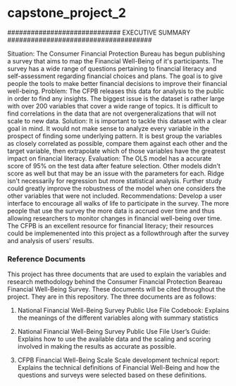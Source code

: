 # capstone_project_2
############################# EXECUTIVE SUMMARY #####################################

Situation: The Consumer Financial Protection Bureau has begun publishing a survey that aims to map the Financial Well-Being of it's participants. The survey has a wide range of questions pertaining to financial literacy and self-assessment regarding financial choices and plans. The goal is to give people the tools to make better financial decisions to improve their financial well-being. 
Problem: The CFPB releases this data for analysis to the public in order to find any insights. The biggest issue is the dataset is rather large with over 200 variables that cover a wide range of topics. It is difficult to find correlations in the data that are not overgeneralizations that will not scale to new data. 
Solution: It is important to tackle this dataset with a clear goal in mind. It would not make sense to analyze every variable in the prospect of finding some underlying pattern. It is best group the variables as closely correlated as possible, compare them against each other and the target variable, then extrapolate which of those variables have the greatest impact on financial literacy. 
Evaluation: The OLS model has a accurate score of 95% on the test data after feature selection. Other models didn't score as well but that may be an issue with the parameters for each. Ridge isn't necessarily for regression but more statistical analysis. Further study could greatly improve the robustness of the model when one considers the other variables that were not included. 
Recommendations: Develop a user interface to encourage all walks of life to participate in the survey. The more people that use the survey the more data is accrued over time and thus allowing researchers to monitor changes in financial well-being over time. The CFPB is an excellent resource for financial literacy; their resources could be implemenented into this project as a followthrough after the survey and analysis of users' results. 

### Reference Documents ###
This project has three documents that are used to explain the variables and research methodology behind the Consumer Financial Protection Beareau Financial Well-Being Survey. These documents will be cited throughout the project. They are in this repository. The three documents are as follows: 

1. National Financial Well-Being Survey Public Use File Codebook: Explains the meanings of the different variables along with summary statistics

2. National Financial Well-Being Survey Public Use File User’s Guide: Explains how to use the available data and the scaling and scoring involved in making the results as accurate as possible. 

3. CFPB Financial Well-Being Scale Scale development technical report: Explains the technical definitions of Financial Well-Being and how the questions and surveys were selected based on these definitions. 

